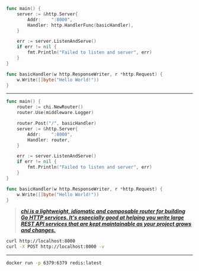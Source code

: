 ```go
func main() {
	server := &http.Server{
		Addr:    ":8000",
		Handler: http.HandlerFunc(basicHandler),
	}

	err := server.ListenAndServe()
	if err != nil {
		fmt.Println("Failed to listen and server", err)
	}
}

func basicHandler(w http.ResponseWriter, r *http.Request) {
	w.Write([]byte("Hello World!"))
}
```

---

```go
func main() {
	router := chi.NewRouter()
	router.Use(middleware.Logger)

	router.Post("/", basicHandler)
	server := &http.Server{
		Addr:    ":8000",
		Handler: router,
	}

	err := server.ListenAndServe()
	if err != nil {
		fmt.Println("Failed to listen and server", err)
	}
}

func basicHandler(w http.ResponseWriter, r *http.Request) {
	w.Write([]byte("Hello World!"))
}
```

> [**_chi is a lightweight, idiomatic and composable router for building Go HTTP services. It's especially good at helping you write large REST API services that are kept maintainable as your project grows and changes._**](https://github.com/go-chi/chi)

```sh
curl http://localhost:8000
curl -X POST http://localhost:8000 -v
```

---

```sh
docker run -p 6379:6379 redis:latest
```
